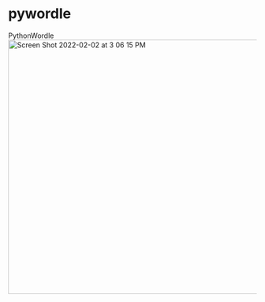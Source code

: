 # pywordle
PythonWordle
<img width="516" alt="Screen Shot 2022-02-02 at 3 06 15 PM" src="https://user-images.githubusercontent.com/9619567/152252872-a9c21851-15fa-4a6c-bed4-12279c4c1910.png">
